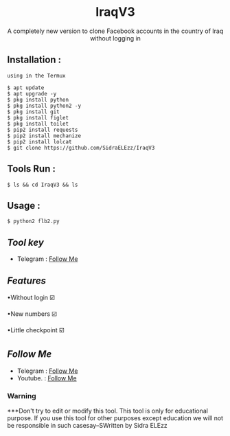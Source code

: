 <h1 align="center">IraqV3</h1>
<p align="center">A completely new version to clone Facebook accounts in the country of Iraq without logging in</p>




## Installation :
```
using in the Termux 

$ apt update
$ apt upgrade -y
$ pkg install python
$ pkg install python2 -y
$ pkg install git
$ pkg install figlet
$ pkg install toilet
$ pip2 install requests
$ pip2 install mechanize
$ pip2 install lolcat
$ git clone https://github.com/SidraELEzz/IraqV3
```

## Tools Run :
```
$ ls && cd IraqV3 && ls
```

## Usage :
```
$ python2 flb2.py
```

## ***Tool key***
* Telegram : [Follow Me](https://t.me/TT_RQ)

## ***Features***

•Without login ☑️

•New numbers ☑️

•Little checkpoint ☑️


## ***Follow Me***
* Telegram : [Follow Me](https://t.me/TT_RQ)
* Youtube. : [Follow Me](https://youtube.com/channel/UCzFviFYCOJI4IwhdVOQTqIw)

### Warning


***Don't try to edit or modify this tool. This tool is only for educational purpose. If you use this tool for other purposes except education we will not be responsible
 in such casesay–SWritten by Sidra ELEzz


